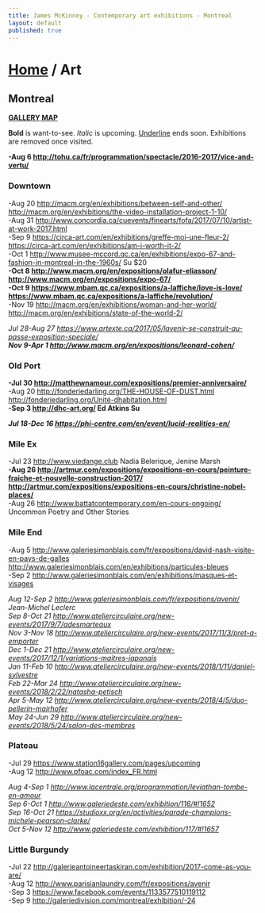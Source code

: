```yaml
---
title: James McKinney - Contemporary art exhibitions - Montreal
layout: default
published: true
---
```


# [Home](/) / Art

## Montreal

**[GALLERY MAP](https://www.google.com/maps/d/u/0/edit?mid=1pKDvWCvnInNN2igV2ruxxL_srzE)**

<span class="glyphicon glyphicon-info-sign" aria-hidden="true"></span> <strong>Bold</strong> is want-to-see. <em>Italic</em> is upcoming. <u>Underline</u> ends soon. Exhibitions are removed once visited.

**-Aug 6 <http://tohu.ca/fr/programmation/spectacle/2016-2017/vice-and-vertu/>**  

### Downtown

-Aug 20 <http://macm.org/en/exhibitions/between-self-and-other/> <http://macm.org/en/exhibitions/the-video-installation-project-1-10/>  
-Aug 31 <http://www.concordia.ca/cuevents/finearts/fofa/2017/07/10/artist-at-work-2017.html>  
-Sep 9 <https://circa-art.com/en/exhibitions/greffe-moi-une-fleur-2/> <https://circa-art.com/en/exhibitions/am-i-worth-it-2/>  
-Oct 1 <http://www.musee-mccord.qc.ca/en/exhibitions/expo-67-and-fashion-in-montreal-in-the-1960s/> Su $20  
**-Oct 8 <http://www.macm.org/en/expositions/olafur-eliasson/> <http://www.macm.org/en/expositions/expo-67/>**  
**-Oct 9 <https://www.mbam.qc.ca/expositions/a-laffiche/love-is-love/> <https://www.mbam.qc.ca/expositions/a-laffiche/revolution/>**  
-Nov 19 <http://macm.org/en/exhibitions/woman-and-her-world/> <http://macm.org/en/exhibitions/state-of-the-world-2/>  

_Jul 28-Aug 27 <https://www.artexte.ca/2017/05/lavenir-se-construit-au-passe-exposition-speciale/>_  
_**Nov 9-Apr 1 <http://www.macm.org/en/expositions/leonard-cohen/>**_  

### Old Port

**-Jul 30 <http://matthewnamour.com/expositions/premier-anniversaire/>**  
-Aug 20 <http://fonderiedarling.org/THE-HOUSE-OF-DUST.html> <http://fonderiedarling.org/Unité-dhabitation.html>  
**-Sep 3 <http://dhc-art.org/> Ed Atkins Su**  

_**Jul 18-Dec 16 <https://phi-centre.com/en/event/lucid-realities-en/>**_  

### Mile Ex

-Jul 23 <http://www.viedange.club> Nadia Belerique, Jenine Marsh  
**-Aug 26 <http://artmur.com/expositions/expositions-en-cours/peinture-fraiche-et-nouvelle-construction-2017/> <http://artmur.com/expositions/expositions-en-cours/christine-nobel-places/>**  
-Aug 26 <http://www.battatcontemporary.com/en-cours-ongoing/> Uncommon Poetry and Other Stories  

### Mile End

-Aug 5 <http://www.galeriesimonblais.com/fr/expositions/david-nash-visite-en-pays-de-galles> <http://www.galeriesimonblais.com/en/exhibitions/particules-bleues>  
-Sep 2 <http://www.galeriesimonblais.com/en/exhibitions/masques-et-visages>  

_Aug 12-Sep 2 <http://www.galeriesimonblais.com/fr/expositions/avenir/> Jean-Michel Leclerc_  
_Sep 8-Oct 21 <http://www.ateliercirculaire.org/new-events/2017/9/7/adesmarteaux>_  
_Nov 3-Nov 18 <http://www.ateliercirculaire.org/new-events/2017/11/3/pret-a-emporter>_  
_Dec 1-Dec 21 <http://www.ateliercirculaire.org/new-events/2017/12/1/variations-maitres-japonais>_  
_Jan 11-Feb 10 <http://www.ateliercirculaire.org/new-events/2018/1/11/daniel-sylvestre>_  
_Feb 22-Mar 24 <http://www.ateliercirculaire.org/new-events/2018/2/22/natasha-petisch>_  
_Apr 5-May 12 <http://www.ateliercirculaire.org/new-events/2018/4/5/duo-pellerin-mairhofer>_  
_May 24-Jun 29 <http://www.ateliercirculaire.org/new-events/2018/5/24/salon-des-membres>_  

### Plateau

-Jul 29 <https://www.station16gallery.com/pages/upcoming>  
-Aug 12 <http://www.pfoac.com/index_FR.html>  

_Aug 4-Sep 1 <http://www.lacentrale.org/programmation/leviathan-tombe-en-amour>_  
_Sep 6-Oct 1 <http://www.galeriedeste.com/exhibition/116/#!1652>_  
_Sep 16-Oct 21 <https://studioxx.org/en/activities/parade-champions-michele-pearson-clarke/>_  
_Oct 5-Nov 12 <http://www.galeriedeste.com/exhibition/117/#!1657>_  

### Little Burgundy

-Jul 22 <http://galerieantoineertaskiran.com/exhibition/2017-come-as-you-are/>  
-Aug 12 <http://www.parisianlaundry.com/fr/expositions/avenir>  
-Sep 3 <https://www.facebook.com/events/1133577510119112>  
-Sep 9 <http://galeriedivision.com/montreal/exhibition/-24>  
